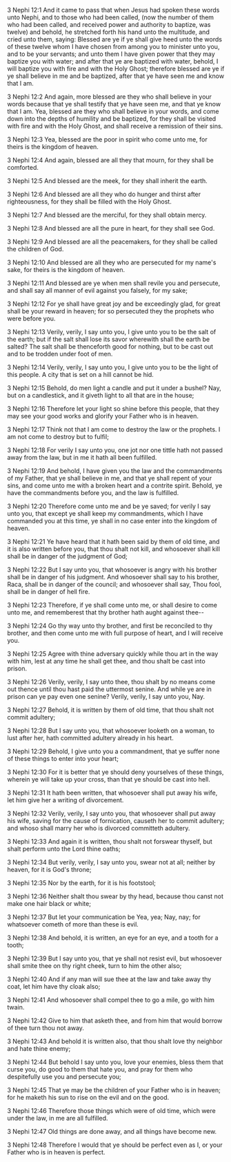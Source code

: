 3 Nephi 12:1 And it came to pass that when Jesus had spoken these words
unto Nephi, and to those who had been called, (now the number of them
who had been called, and received power and authority to baptize, was
twelve) and behold, he stretched forth his hand unto the multitude, and
cried unto them, saying: Blessed are ye if ye shall give heed unto the
words of these twelve whom I have chosen from among you to minister unto
you, and to be your servants; and unto them I have given power that they
may baptize you with water; and after that ye are baptized with water,
behold, I will baptize you with fire and with the Holy Ghost; therefore
blessed are ye if ye shall believe in me and be baptized, after that ye
have seen me and know that I am.

3 Nephi 12:2 And again, more blessed are they who shall believe in your
words because that ye shall testify that ye have seen me, and that ye
know that I am. Yea, blessed are they who shall believe in your words,
and come down into the depths of humility and be baptized, for they
shall be visited with fire and with the Holy Ghost, and shall receive a
remission of their sins.

3 Nephi 12:3 Yea, blessed are the poor in spirit who come unto me, for
theirs is the kingdom of heaven.

3 Nephi 12:4 And again, blessed are all they that mourn, for they shall
be comforted.

3 Nephi 12:5 And blessed are the meek, for they shall inherit the earth.

3 Nephi 12:6 And blessed are all they who do hunger and thirst after
righteousness, for they shall be filled with the Holy Ghost.

3 Nephi 12:7 And blessed are the merciful, for they shall obtain mercy.

3 Nephi 12:8 And blessed are all the pure in heart, for they shall see
God.

3 Nephi 12:9 And blessed are all the peacemakers, for they shall be
called the children of God.

3 Nephi 12:10 And blessed are all they who are persecuted for my name's
sake, for theirs is the kingdom of heaven.

3 Nephi 12:11 And blessed are ye when men shall revile you and
persecute, and shall say all manner of evil against you falsely, for my
sake;

3 Nephi 12:12 For ye shall have great joy and be exceedingly glad, for
great shall be your reward in heaven; for so persecuted they the
prophets who were before you.

3 Nephi 12:13 Verily, verily, I say unto you, I give unto you to be the
salt of the earth; but if the salt shall lose its savor wherewith shall
the earth be salted? The salt shall be thenceforth good for nothing, but
to be cast out and to be trodden under foot of men.

3 Nephi 12:14 Verily, verily, I say unto you, I give unto you to be the
light of this people. A city that is set on a hill cannot be hid.

3 Nephi 12:15 Behold, do men light a candle and put it under a bushel?
Nay, but on a candlestick, and it giveth light to all that are in the
house;

3 Nephi 12:16 Therefore let your light so shine before this people, that
they may see your good works and glorify your Father who is in heaven.

3 Nephi 12:17 Think not that I am come to destroy the law or the
prophets. I am not come to destroy but to fulfil;

3 Nephi 12:18 For verily I say unto you, one jot nor one tittle hath not
passed away from the law, but in me it hath all been fulfilled.

3 Nephi 12:19 And behold, I have given you the law and the commandments
of my Father, that ye shall believe in me, and that ye shall repent of
your sins, and come unto me with a broken heart and a contrite spirit.
Behold, ye have the commandments before you, and the law is fulfilled.

3 Nephi 12:20 Therefore come unto me and be ye saved; for verily I say
unto you, that except ye shall keep my commandments, which I have
commanded you at this time, ye shall in no case enter into the kingdom
of heaven.

3 Nephi 12:21 Ye have heard that it hath been said by them of old time,
and it is also written before you, that thou shalt not kill, and
whosoever shall kill shall be in danger of the judgment of God;

3 Nephi 12:22 But I say unto you, that whosoever is angry with his
brother shall be in danger of his judgment. And whosoever shall say to
his brother, Raca, shall be in danger of the council; and whosoever
shall say, Thou fool, shall be in danger of hell fire.

3 Nephi 12:23 Therefore, if ye shall come unto me, or shall desire to
come unto me, and rememberest that thy brother hath aught against thee--

3 Nephi 12:24 Go thy way unto thy brother, and first be reconciled to
thy brother, and then come unto me with full purpose of heart, and I
will receive you.

3 Nephi 12:25 Agree with thine adversary quickly while thou art in the
way with him, lest at any time he shall get thee, and thou shalt be cast
into prison.

3 Nephi 12:26 Verily, verily, I say unto thee, thou shalt by no means
come out thence until thou hast paid the uttermost senine. And while ye
are in prison can ye pay even one senine? Verily, verily, I say unto
you, Nay.

3 Nephi 12:27 Behold, it is written by them of old time, that thou shalt
not commit adultery;

3 Nephi 12:28 But I say unto you, that whosoever looketh on a woman, to
lust after her, hath committed adultery already in his heart.

3 Nephi 12:29 Behold, I give unto you a commandment, that ye suffer none
of these things to enter into your heart;

3 Nephi 12:30 For it is better that ye should deny yourselves of these
things, wherein ye will take up your cross, than that ye should be cast
into hell.

3 Nephi 12:31 It hath been written, that whosoever shall put away his
wife, let him give her a writing of divorcement.

3 Nephi 12:32 Verily, verily, I say unto you, that whosoever shall put
away his wife, saving for the cause of fornication, causeth her to
commit adultery; and whoso shall marry her who is divorced committeth
adultery.

3 Nephi 12:33 And again it is written, thou shalt not forswear thyself,
but shalt perform unto the Lord thine oaths;

3 Nephi 12:34 But verily, verily, I say unto you, swear not at all;
neither by heaven, for it is God's throne;

3 Nephi 12:35 Nor by the earth, for it is his footstool;

3 Nephi 12:36 Neither shalt thou swear by thy head, because thou canst
not make one hair black or white;

3 Nephi 12:37 But let your communication be Yea, yea; Nay, nay; for
whatsoever cometh of more than these is evil.

3 Nephi 12:38 And behold, it is written, an eye for an eye, and a tooth
for a tooth;

3 Nephi 12:39 But I say unto you, that ye shall not resist evil, but
whosoever shall smite thee on thy right cheek, turn to him the other
also;

3 Nephi 12:40 And if any man will sue thee at the law and take away thy
coat, let him have thy cloak also;

3 Nephi 12:41 And whosoever shall compel thee to go a mile, go with him
twain.

3 Nephi 12:42 Give to him that asketh thee, and from him that would
borrow of thee turn thou not away.

3 Nephi 12:43 And behold it is written also, that thou shalt love thy
neighbor and hate thine enemy;

3 Nephi 12:44 But behold I say unto you, love your enemies, bless them
that curse you, do good to them that hate you, and pray for them who
despitefully use you and persecute you;

3 Nephi 12:45 That ye may be the children of your Father who is in
heaven; for he maketh his sun to rise on the evil and on the good.

3 Nephi 12:46 Therefore those things which were of old time, which were
under the law, in me are all fulfilled.

3 Nephi 12:47 Old things are done away, and all things have become new.

3 Nephi 12:48 Therefore I would that ye should be perfect even as I, or
your Father who is in heaven is perfect.
